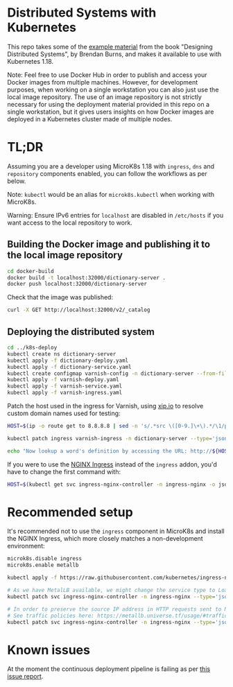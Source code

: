 # Distributed Systems with Kubernetes

This repo takes some of the [example material](https://github.com/brendandburns/designing-distributed-systems) from the book "Designing Distributed Systems", by Brendan Burns, and makes it available to use with Kubernetes 1.18.

Note: Feel free to use Docker Hub in order to publish and access your Docker images from multiple machines. However, for development purposes, when working on a single workstation you can also just use the local image repository. The use of an image repository is not strictly necessary for using the deployment material provided in this repo on a single workstation, but it gives users insights on how Docker images are deployed in a Kubernetes cluster made of multiple nodes.

# TL;DR

Assuming you are a developer using MicroK8s 1.18 with `ingress`, `dns` and `repository` components enabled, you can follow the workflows as per below.

Note: `kubectl` would be an alias for `microk8s.kubectl` when working with MicroK8s.

Warning: Ensure IPv6 entries for `localhost` are disabled in `/etc/hosts` if you want access to the local repository to work.

## Building the Docker image and publishing it to the local image repository

```bash
cd docker-build
docker build -t localhost:32000/dictionary-server .
docker push localhost:32000/dictionary-server
```

Check that the image was published:

```bash
curl -X GET http://localhost:32000/v2/_catalog
```

## Deploying the distributed system

```bash
cd ../k8s-deploy
kubectl create ns dictionary-server
kubectl apply -f dictionary-deploy.yaml
kubectl apply -f dictionary-service.yaml
kubectl create configmap varnish-config -n dictionary-server --from-file=default.vcl
kubectl apply -f varnish-deploy.yaml
kubectl apply -f varnish-service.yaml
kubectl apply -f varnish-ingress.yaml
```

Patch the host used in the ingress for Varnish, using [xip.io](http://xip.io/) to resolve custom domain names used for testing:

```bash
HOST=$(ip -o route get to 8.8.8.8 | sed -n 's/.*src \([0-9.]\+\).*/\1/p').xip.io

kubectl patch ingress varnish-ingress -n dictionary-server --type='json' -p="[{\"op\": \"replace\", \"path\": \"/spec/rules/0/host\", \"value\":\"${HOST}\"}]"

echo "Now lookup a word's definition by accessing the URL: http://${HOST}/search/word"
```

If you were to use the [NGINX Ingress](https://kubernetes.github.io/ingress-nginx/) instead of the `ingress` addon, you'd have to change the first command with:

```bash
HOST=$(kubectl get svc ingress-nginx-controller -n ingress-nginx -o jsonpath='{.status.loadBalancer.ingress[0].ip}').xip.io
```

# Recommended setup

It's recommended not to use the `ingress` component in MicroK8s and install the NGINX Ingress, which more closely matches a non-development environment:

```bash
microk8s.disable ingress
microk8s.enable metallb

kubectl apply -f https://raw.githubusercontent.com/kubernetes/ingress-nginx/master/deploy/static/provider/baremetal/deploy.yaml

# As we have MetalLB available, we might change the service type to LoadBalancer
kubectl patch svc ingress-nginx-controller -n ingress-nginx --type='json' -p='[{"op": "replace", "path": "/spec/type", "value":"LoadBalancer"}]'

# In order to preserve the source IP address in HTTP requests sent to NGINX, it is necessary to use the Local traffic policy
# See traffic policies here: https://metallb.universe.tf/usage/#traffic-policies
kubectl patch svc ingress-nginx-controller -n ingress-nginx --type='json' -p='[{"op": "replace", "path": "/spec/externalTrafficPolicy", "value":"Local"}]'
```

# Known issues

At the moment the continuous deployment pipeline is failing as per [this issue report](https://github.com/jenkinsci/kubernetes-cd-plugin/issues/134).

